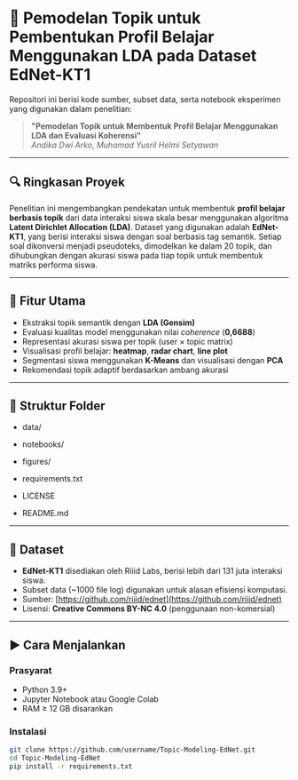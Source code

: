 # 📘 Pemodelan Topik untuk Pembentukan Profil Belajar Menggunakan LDA pada Dataset EdNet-KT1

Repositori ini berisi kode sumber, subset data, serta notebook eksperimen yang digunakan dalam penelitian:

> **"Pemodelan Topik untuk Membentuk Profil Belajar Menggunakan LDA dan Evaluasi Koherensi"**  
> *Andika Dwi Arko*, *Muhamad Yusril Helmi Setyawan*  

---

## 🔍 Ringkasan Proyek

Penelitian ini mengembangkan pendekatan untuk membentuk **profil belajar berbasis topik** dari data interaksi siswa skala besar menggunakan algoritma **Latent Dirichlet Allocation (LDA)**. Dataset yang digunakan adalah **EdNet-KT1**, yang berisi interaksi siswa dengan soal berbasis tag semantik. Setiap soal dikonversi menjadi pseudoteks, dimodelkan ke dalam 20 topik, dan dihubungkan dengan akurasi siswa pada tiap topik untuk membentuk matriks performa siswa.

---

## 🧪 Fitur Utama

- Ekstraksi topik semantik dengan **LDA (Gensim)**
- Evaluasi kualitas model menggunakan nilai *coherence* (**0,6688**)
- Representasi akurasi siswa per topik (user × topic matrix)
- Visualisasi profil belajar: **heatmap**, **radar chart**, **line plot**
- Segmentasi siswa menggunakan **K-Means** dan visualisasi dengan **PCA**
- Rekomendasi topik adaptif berdasarkan ambang akurasi

---

## 📁 Struktur Folder
* data/


* notebooks/

* figures/
* requirements.txt
* LICENSE
* README.md

---

## 💾 Dataset

- **EdNet-KT1** disediakan oleh Riiid Labs, berisi lebih dari 131 juta interaksi siswa.
- Subset data (~1000 file log) digunakan untuk alasan efisiensi komputasi.
- Sumber: [https://github.com/riiid/ednet](https://github.com/riiid/ednet)  
- Lisensi: **Creative Commons BY-NC 4.0** (penggunaan non-komersial)

---

## ▶️ Cara Menjalankan

### Prasyarat
- Python 3.9+
- Jupyter Notebook atau Google Colab
- RAM ≥ 12 GB disarankan

### Instalasi
```bash
git clone https://github.com/username/Topic-Modeling-EdNet.git
cd Topic-Modeling-EdNet
pip install -r requirements.txt


